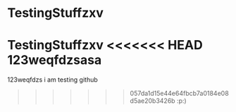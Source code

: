 # TestingStuffzxv
TestingStuffzxv
<<<<<<< HEAD
123weqfdzsasa
=======
123weqfdzs
i am testing github
>>>>>>> 057da1d15e44e64fbcb7a0184e08d5ae20b3426b
:p:)
